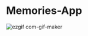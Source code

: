 # Memories-App

![ezgif com-gif-maker](https://user-images.githubusercontent.com/67745591/185786856-e2d31ed9-eb52-4a1c-be6b-5efb87a65cea.gif)
